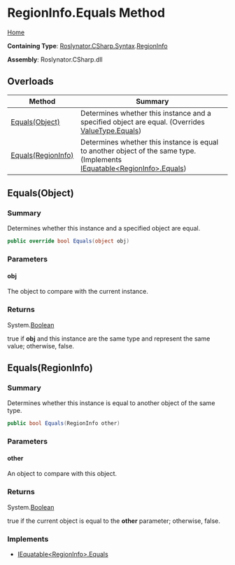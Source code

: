 <a name="_Top"></a>

# RegionInfo\.Equals Method

[Home](../../../../../README.md#_Top)

**Containing Type**: [Roslynator.CSharp.Syntax](../../README.md#_Top)\.[RegionInfo](../README.md#_Top)

**Assembly**: Roslynator\.CSharp\.dll

## Overloads

| Method | Summary |
| ------ | ------- |
| [Equals(Object)](#Roslynator_CSharp_Syntax_RegionInfo_Equals_System_Object_) | Determines whether this instance and a specified object are equal\. \(Overrides [ValueType.Equals](https://docs.microsoft.com/en-us/dotnet/api/system.valuetype.equals)\) |
| [Equals(RegionInfo)](#Roslynator_CSharp_Syntax_RegionInfo_Equals_Roslynator_CSharp_Syntax_RegionInfo_) | Determines whether this instance is equal to another object of the same type\. \(Implements [IEquatable\<RegionInfo>.Equals](https://docs.microsoft.com/en-us/dotnet/api/system.iequatable-1.equals)\) |

## Equals\(Object\) <a name="Roslynator_CSharp_Syntax_RegionInfo_Equals_System_Object_"></a>

### Summary

Determines whether this instance and a specified object are equal\.

```csharp
public override bool Equals(object obj)
```

### Parameters

#### obj

The object to compare with the current instance\. 

### Returns

System\.[Boolean](https://docs.microsoft.com/en-us/dotnet/api/system.boolean)

true if **obj** and this instance are the same type and represent the same value; otherwise, false\. 

## Equals\(RegionInfo\) <a name="Roslynator_CSharp_Syntax_RegionInfo_Equals_Roslynator_CSharp_Syntax_RegionInfo_"></a>

### Summary

Determines whether this instance is equal to another object of the same type\.

```csharp
public bool Equals(RegionInfo other)
```

### Parameters

#### other

An object to compare with this object\.

### Returns

System\.[Boolean](https://docs.microsoft.com/en-us/dotnet/api/system.boolean)

true if the current object is equal to the **other** parameter; otherwise, false\.

### Implements

* [IEquatable\<RegionInfo>.Equals](https://docs.microsoft.com/en-us/dotnet/api/system.iequatable-1.equals)
